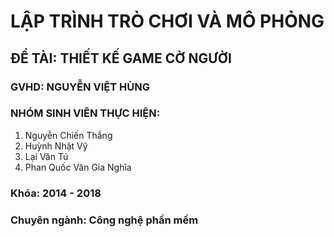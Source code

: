 # LẬP TRÌNH TRÒ CHƠI VÀ MÔ PHỎNG 
## ĐỀ TÀI: THIẾT KẾ GAME CỜ NGƯỜI
### GVHD: NGUYỄN VIỆT HÙNG
### NHÓM SINH VIÊN THỰC HIỆN:
1.	Nguyễn Chiến Thắng
2.	Huỳnh Nhật Vỹ
3.	Lại Văn Tú
4.	Phan Quốc Văn Gia Nghĩa
### Khóa: 2014 - 2018
### Chuyên ngành: Công nghệ phần mềm
